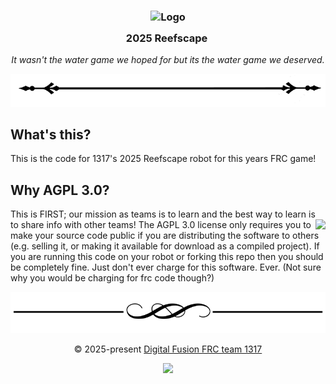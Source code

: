 <h3 align="center">
    <img src="https://www.firstinspires.org/sites/default/files/2024-banner/frc_reefscape.gif" width="200" alt="Logo"/><br/>
    <span>2025 Reefscape</span>
    <img src="https://raw.githubusercontent.com/taciturnaxolotl/carriage/master/.github/images/transparent.png" height="30" width="0px"/>
</h3>

<p align="center">
    <i>It wasn't the water game we hoped for but its the water game we deserved.</i>
</p>

<p align="center">
	<img src="https://raw.githubusercontent.com/taciturnaxolotl/carriage/master/.github/images/line-break-thin.svg" />
</p>

## What's this?

This is the code for 1317's 2025 Reefscape robot for this years FRC game!

## Why AGPL 3.0?

This is FIRST; our mission as teams is to learn and the best way to learn is to
share info with other teams!
<img src="https://cachet.dunkirk.sh/emojis/kitty-gun/r" align="right" /> The
AGPL 3.0 license only requires you to make your source code public if you are
distributing the software to others (e.g. selling it, or making it available for
download as a compiled project). If you are running this code on your robot or
forking this repo then you should be completely fine. Just don't ever charge for
this software. Ever. (Not sure why you would be charging for frc code though?)

<p align="center">
	<img src="https://raw.githubusercontent.com/taciturnaxolotl/carriage/master/.github/images/line-break.svg" />
</p>

<p align="center">
	&copy 2025-present <a href="https://github.com/df1317">Digital Fusion FRC team 1317</a>
</p>

<p align="center">
	<a href="https://github.com/df1317/2025-reefscape/blob/master/LICENSE.md"><img src="https://img.shields.io/static/v1.svg?style=for-the-badge&label=License&message=AGPL 3.0&logoColor=d9e0ee&colorA=363a4f&colorB=b7bdf8"/></a>
</p>
